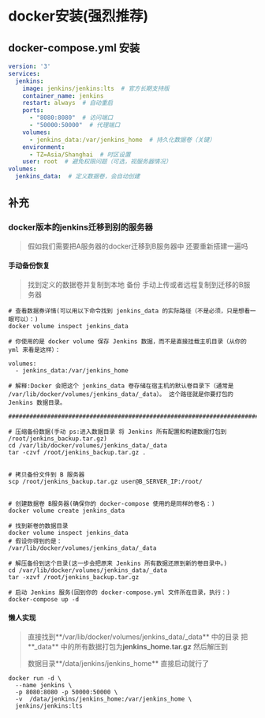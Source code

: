 #  docker安装(强烈推荐)

## **docker-compose.yml** 安装

```yaml
version: '3'
services:
  jenkins:
    image: jenkins/jenkins:lts  # 官方长期支持版
    container_name: jenkins
    restart: always  # 自动重启
    ports:
      - "8080:8080"  # 访问端口
      - "50000:50000"  # 代理端口
    volumes:
      - jenkins_data:/var/jenkins_home  # 持久化数据卷（关键）
    environment:
      - TZ=Asia/Shanghai  # 时区设置
    user: root  # 避免权限问题（可选，视服务器情况）
volumes:
  jenkins_data:  # 定义数据卷，会自动创建
```

##  补充

###  docker版本的jenkins迁移到别的服务器

> 假如我们需要把A服务器的docker迁移到B服务器中  还要重新搭建一遍吗

####   手动备份恢复

> 找到定义的数据卷并复制到本地  备份 手动上传或者远程复制到迁移的B服务器

```shell
# 查看数据券详情(可以用以下命令找到 jenkins_data 的实际路径（不是必须，只是想看一眼可以）：)
docker volume inspect jenkins_data

# 你使用的是 docker volume 保存 Jenkins 数据，而不是直接挂载主机目录（从你的 yml 来看是这样）：

volumes:
  - jenkins_data:/var/jenkins_home
  
# 解释:Docker 会把这个 jenkins_data 卷存储在宿主机的默认卷目录下（通常是 /var/lib/docker/volumes/jenkins_data/_data）。 这个路径就是你要打包的 Jenkins 数据目录。

##############################################################################################

# 压缩备份数据(手动 ps:进入数据目录 将 Jenkins 所有配置和构建数据打包到 /root/jenkins_backup.tar.gz)
cd /var/lib/docker/volumes/jenkins_data/_data
tar -czvf /root/jenkins_backup.tar.gz .


# 拷贝备份文件到 B 服务器
scp /root/jenkins_backup.tar.gz user@B_SERVER_IP:/root/


# 创建数据卷 B服务器(确保你的 docker-compose 使用的是同样的卷名：)
docker volume create jenkins_data

# 找到新卷的数据目录
docker volume inspect jenkins_data
# 假设你得到的是：
/var/lib/docker/volumes/jenkins_data/_data

# 解压备份到这个目录(这一步会把原来 Jenkins 所有数据还原到新的卷目录中。)
cd /var/lib/docker/volumes/jenkins_data/_data
tar -xzvf /root/jenkins_backup.tar.gz

# 启动 Jenkins 服务(回到你的 docker-compose.yml 文件所在目录，执行：)
docker-compose up -d
```

#### 懒人实现

> 直接找到**/var/lib/docker/volumes/jenkins_data/_data** 中的目录  把**_data** 中的所有数据打包为**jenkins_home.tar.gz**  然后解压到
>
> 数据目录**/data/jenkins/jenkins_home**  直接启动就行了

```shell
docker run -d \
  --name jenkins \
  -p 8080:8080 -p 50000:50000 \
  -v  /data/jenkins/jenkins_home:/var/jenkins_home \
  jenkins/jenkins:lts
```



